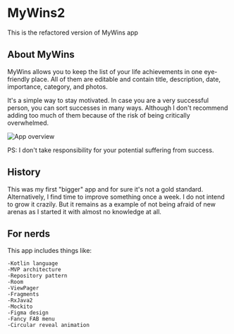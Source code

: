 # MyWins2
This is the refactored version of MyWins app
## About MyWins
MyWins allows you to keep the list of your life achievements in one eye-friendly place. All of them are editable and contain title, description, date, importance, category, and photos. 

It's a simple way to stay motivated. In case you are a very successful person, you can sort successes in many ways. Although I don't recommend adding too much of them because of the risk of being critically overwhelmed.

![App overview](https://media.giphy.com/media/Nm1I1ufzp3sFxe5IHu/giphy.gif)


PS: I don't take responsibility for your potential suffering from success.

## History
This was my first "bigger" app and for sure it's not a gold standard. Alternatively, I find time to improve something once a week. I do not intend to grow it crazily. But it remains as a example of not being afraid of new arenas as I started it with almost no knowledge at all.

## For nerds
This app includes things like:

    -Kotlin language
    -MVP architecture
    -Repository pattern
    -Room
    -ViewPager
    -Fragments
    -RxJava2
    -Mockito  
    -Figma design
    -Fancy FAB menu
    -Circular reveal animation
